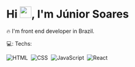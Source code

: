 <h1 align="left">Hi <img src="https://raw.githubusercontent.com/kaueMarques/kaueMarques/master/hi.gif" width="30px">, I'm Júnior Soares</h1>
🔥 I'm front end developer in Brazil.
<br>

💻: Techs:
<br>

![HTML](https://img.shields.io/badge/-HTML-05122A?style=flat&logo=HTML5)&nbsp;
![CSS](https://img.shields.io/badge/-CSS-05122A?style=flat&logo=CSS3&logoColor=1572B6)&nbsp;
![JavaScript](https://img.shields.io/badge/-JavaScript-05122A?style=flat&logo=javascript)&nbsp;
![React](https://img.shields.io/badge/-React-05122A?style=flat&logo=react)&nbsp;
